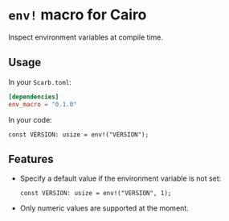 # **`env!`** macro for Cairo

Inspect environment variables at compile time.

## Usage

In your `Scarb.toml`:

```toml
[dependencies]
env_macro = "0.1.0"
```

In your code:

```cairo
const VERSION: usize = env!("VERSION");
```

## Features

- Specify a default value if the environment variable is not set:
    ```cairo
    const VERSION: usize = env!("VERSION", 1);
    ```
- Only numeric values are supported at the moment.
